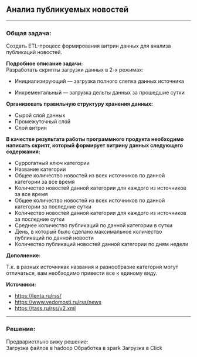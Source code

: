 ## Анализ публикуемых новостей  

---
### **Общая задача:**  
Cоздать ETL-процесс формирования витрин данных для анализа публикаций новостей.

**Подробное описание задачи:**  
Разработать скрипты загрузки данных в 2-х режимах:

- Инициализирующий — загрузка полного слепка данных источника

- Инкрементальный — загрузка дельты данных за прошедшие сутки

**Организовать правильную структуру хранения данных:**  

- Сырой слой данных
- Промежуточный слой
- Слой витрин

**В качестве результата работы программного продукта необходимо написать скрипт,
который формирует витрину данных следующего содержания:**  

- Суррогатный ключ категории
- Название категории
- Общее количество новостей из всех источников по данной категории за все время
- Количество новостей данной категории для каждого из источников за все время
- Общее количество новостей из всех источников по данной категории за последние сутки
- Количество новостей данной категории для каждого из источников за последние сутки
- Среднее количество публикаций по данной категории в сутки
- День, в который было сделано максимальное количество публикаций по данной новости
- Количество публикаций новостей данной категории по дням недели

**Дополнение:**  

Т.к. в разных источниках названия и разнообразие категорий могут отличаться, вам необходимо привести все к единому виду.

**Источники:**

- https://lenta.ru/rss/  
- https://www.vedomosti.ru/rss/news  
- https://tass.ru/rss/v2.xml  

----
### **Решение:**  

Предвариетльно вижу решение:  
Загрузка файлов в hadoop
Обработка в spark
Загрузка в Click